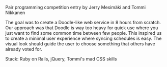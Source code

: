 Pair programming competition entry by Jerry Mesimäki and Tommi Nikkanen

The goal was to create a Doodle-like web service in 8 hours from scratch. Our approach was that Doodle is way too heavy for quick use where you just want to find some common time between few people. This inspired us to create a minimal user experience where syncing schedules is easy. The visual look should guide the user to choose something that others have already voted for.

Stack: Ruby on Rails, jQuery, Tommi's mad CSS skills

